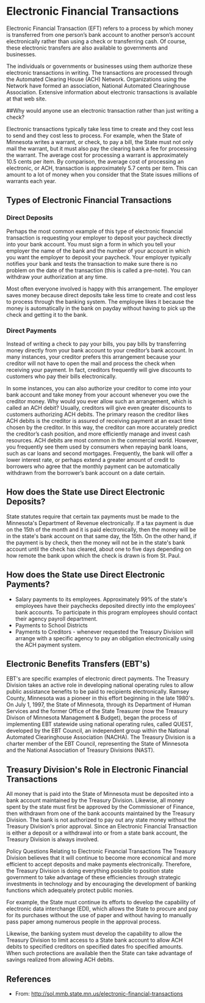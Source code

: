 # Electronic Financial Transactions

Electronic Financial Transaction (EFT) refers to a process by which money is transferred from one person’s bank account to another person’s account electronically rather than using a check or transferring cash. Of course, these electronic transfers are also available to governments and businesses.

The individuals or governments or businesses using them authorize these electronic transactions in writing. The transactions are processed through the Automated Clearing House (ACH) Network. Organizations using the Network have formed an association, National Automated Clearinghouse Association. Extensive information about electronic transactions is available at that web site.


##Why would anyone use an electronic transaction rather than just writing a check?

Electronic transactions typically take less time to create and they cost less to send and they cost less to process. For example, when the State of Minnesota writes a warrant, or check, to pay a bill, the State must not only mail the warrant, but it must also pay the clearing bank a fee for processing the warrant. The average cost for processing a warrant is approximately 10.5 cents per item. By comparison, the average cost of processing an electronic, or ACH, transaction is approximately 5.7 cents per item. This can amount to a lot of money when you consider that the State issues millions of warrants each year.

## Types of Electronic Financial Transactions

### Direct Deposits

Perhaps the most common example of this type of electronic financial transaction is requesting your employer to deposit your paycheck directly into your bank account. You must sign a form in which you tell your employer the name of the bank and the number of your account in which you want the employer to deposit your paycheck. Your employer typically notifies your bank and tests the transaction to make sure there is no problem on the date of the transaction (this is called a pre-note). You can withdraw your authorization at any time.

Most often everyone involved is happy with this arrangement. The employer saves money because direct deposits take less time to create and cost less to process through the banking system. The employee likes it because the money is automatically in the bank on payday without having to pick up the check and getting it to the bank.

### Direct Payments

Instead of writing a check to pay your bills, you pay bills by transferring money directly from your bank account to your creditor’s bank account. In many instances, your creditor prefers this arrangement because your creditor will not have to open the mail and process the check when receiving your payment. In fact, creditors frequently will give discounts to customers who pay their bills electronically.

In some instances, you can also authorize your creditor to come into your bank account and take money from your account whenever you owe the creditor money. Why would you ever allow such an arrangement, which is called an ACH debit? Usually, creditors will give even greater discounts to customers authorizing ACH debits. The primary reason the creditor likes ACH debits is the creditor is assured of receiving payment at an exact time chosen by the creditor. In this way, the creditor can more accurately predict the creditor’s cash position, and more efficiently manage and invest cash resources. ACH debits are most common in the commercial world. However, you frequently see them used by consumers when repaying bank loans, such as car loans and second mortgages. Frequently, the bank will offer a lower interest rate, or perhaps extend a greater amount of credit to borrowers who agree that the monthly payment can be automatically withdrawn from the borrower’s bank account on a date certain.

## How does the State use Direct Electronic Deposits?

State statutes require that certain tax payments must be made to the Minnesota's Department of Revenue electronically. If a tax payment is due on the 15th of the month and it is paid electronically, then the money will be in the state's bank account on that same day, the 15th. On the other hand, if the payment is by check, then the money will not be in the state's bank account until the check has cleared, about one to five days depending on how remote the bank upon which the check is drawn is from St. Paul.

## How does the State use Direct Electronic Payments?

- Salary payments to its employees. Approximately 99% of the state's employees have their paychecks deposited directly into the employees' bank accounts. To participate in this program employees should contact their agency payroll department.
- Payments to School Districts
- Payments to Creditors - whenever requested the Treasury Division will arrange with a specific agency to pay an obligation electronically using the ACH payment system.

## Electronic Benefits Transfers (EBT's)
EBT's are specific examples of electronic direct payments. The Treasury Division takes an active role in developing national operating rules to allow public assistance benefits to be paid to recipients electronically. Ramsey County, Minnesota was a pioneer in this effort beginning in the late 1980's. On July 1, 1997, the State of Minnesota, through its Department of Human Services and the former Office of the State Treasurer (now the Treasury Divison of Minnesota Management & Budget), began the process of implementing EBT statewide using national operating rules, called QUEST, developed by the EBT Council, an independent group within the National Automated Clearinghouse Association (NACHA).    The Treasury Division is a charter member of the EBT Council, representing the State of Minnesota and the National Association of Treasury Divisions (NAST).

## Treasury Division's Role in Electronic Financial Transactions

All money that is paid into the State of Minnesota must be deposited into a bank account maintained by the Treasury Division. Likewise, all money spent by the state must first be approved by the Commissioner of Finance, then withdrawn from one of the bank accounts maintained by the Treasury Division. The bank is not authorized to pay out any state money without the Treasury Division's prior approval. Since an Electronic Financial Transaction is either a deposit or a withdrawal into or from a state bank account, the Treasury Division is always involved.

Policy Questions Relating to Electronic Financial Transactions
The Treasury Division believes that it will continue to become more economical and more efficient to accept deposits and make payments electronically. Therefore, the Treasury Division is doing everything possible to position state government to take advantage of these efficiencies through strategic investments in technology and by encouraging the development of banking functions which adequately protect public monies.

For example, the State must continue its efforts to develop the capability of electronic data interchange (EDI), which allows the State to procure and pay for its purchases without the use of paper and without having to manually pass paper among numerous people in the approval process.

Likewise, the banking system must develop the capability to allow the Treasury Division to limit access to a State bank account to allow ACH debits to specified creditors on specified dates fro specified amounts. When such protections are available then the State can take advantage of savings realized from allowing ACH debits.

## References
 - From: http://sol.mmb.state.mn.us/electronic-financial-transactions